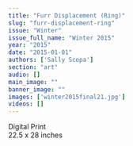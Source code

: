 ```yaml
---
title: "Furr Displacement (Ring)"
slug: "furr-displacement-ring"
issue: "Winter"
issue_full_name: "Winter 2015"
year: "2015"
date: "2015-01-01"
authors: ['Sally Scopa']
section: "art"
audio: []
main_image: ""
banner_image: ""
images: ['winter2015final21.jpg']
videos: []
---
```

     
Digital Print   
22.5 x 28 inches 

   